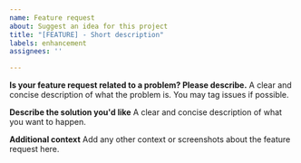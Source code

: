 ```yaml
---
name: Feature request
about: Suggest an idea for this project
title: "[FEATURE] - Short description"
labels: enhancement
assignees: ''

---
```


**Is your feature request related to a problem? Please describe.**
A clear and concise description of what the problem is. You may tag issues if possible.

**Describe the solution you'd like**
A clear and concise description of what you want to happen.

**Additional context**
Add any other context or screenshots about the feature request here.
